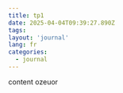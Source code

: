 ```yaml
---
title: tp1
date: 2025-04-04T09:39:27.890Z
tags:
layout: 'journal'
lang: fr
categories: 
  - journal
---
```

content ozeuor